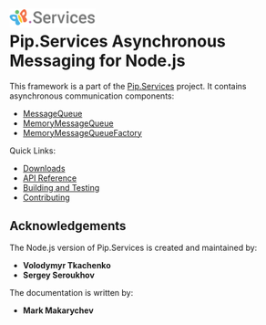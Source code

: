 # <img src="https://github.com/pip-services/pip-services/raw/master/design/Logo.png" alt="Pip.Services Logo" style="max-width:30%"> <br/> Pip.Services Asynchronous Messaging for Node.js

This framework is a part of the [Pip.Services](https://github.com/pip-services/pip-services) project.
It contains asynchronous communication components:

- [MessageQueue](https://pip-services3-node.github.io/pip-services3-messaging-node/classes/queues.messagequeue.html)
- [MemoryMessageQueue](https://pip-services3-node.github.io/pip-services3-messaging-node/classes/queues.memorymessagequeue.html)
- [MemoryMessageQueueFactory](https://pip-services3-node.github.io/pip-services3-messaging-node/classes/build.messagequeuefactory.html)

Quick Links:

* [Downloads](https://github.com/pip-services3-node/pip-services3-messaging-node/blob/master/docs/Downloads.md)
* [API Reference](https://pip-services3-node.github.io/pip-services3-messaging-node/globals.html)
* [Building and Testing](https://github.com/pip-services3-node/pip-services3-messaging-node/blob/master/docs/Development.md)
* [Contributing](https://github.com/pip-services3-node/pip-services3-messaging-node/blob/master/docs/Development.md#contrib)

## Acknowledgements

The Node.js version of Pip.Services is created and maintained by:
- **Volodymyr Tkachenko**
- **Sergey Seroukhov**

The documentation is written by:
- **Mark Makarychev**